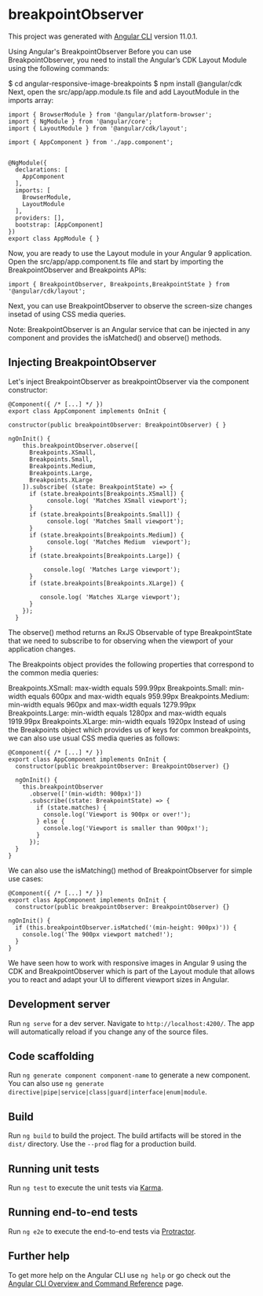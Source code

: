 #  breakpointObserver

This project was generated with [Angular CLI](https://github.com/angular/angular-cli) version 11.0.1.

Using Angular's BreakpointObserver
Before you can use BreakpointObserver, you need to install the Angular’s CDK Layout Module using the following commands:

$ cd angular-responsive-image-breakpoints
$ npm install @angular/cdk
Next, open the src/app/app.module.ts file and add LayoutModule in the imports array:
```
import { BrowserModule } from '@angular/platform-browser';
import { NgModule } from '@angular/core';
import { LayoutModule } from '@angular/cdk/layout';

import { AppComponent } from './app.component';


@NgModule({
  declarations: [
    AppComponent
  ],
  imports: [
    BrowserModule,
    LayoutModule
  ],
  providers: [],
  bootstrap: [AppComponent]
})
export class AppModule { }
```
Now, you are ready to use the Layout module in your Angular 9 application. Open the src/app/app.component.ts file and start by importing the BreakpointObserver and Breakpoints APIs:
```
import { BreakpointObserver, Breakpoints,BreakpointState } from '@angular/cdk/layout';
```
Next, you can use BreakpointObserver to observe the screen-size changes insetad of using CSS media queries.

Note: BreakpointObserver is an Angular service that can be injected in any component and provides the isMatched() and observe() methods.

## Injecting BreakpointObserver
Let's inject BreakpointObserver as breakpointObserver via the component constructor:
```
@Component({ /* [...] */ })
export class AppComponent implements OnInit {

constructor(public breakpointObserver: BreakpointObserver) { }

ngOnInit() {
    this.breakpointObserver.observe([
      Breakpoints.XSmall,
      Breakpoints.Small,
      Breakpoints.Medium,
      Breakpoints.Large,
      Breakpoints.XLarge
    ]).subscribe( (state: BreakpointState) => {
      if (state.breakpoints[Breakpoints.XSmall]) {
           console.log( 'Matches XSmall viewport');
      }
      if (state.breakpoints[Breakpoints.Small]) {
           console.log( 'Matches Small viewport');
      }
      if (state.breakpoints[Breakpoints.Medium]) {
           console.log( 'Matches Medium  viewport');
      }
      if (state.breakpoints[Breakpoints.Large]) {

          console.log( 'Matches Large viewport');
      }
      if (state.breakpoints[Breakpoints.XLarge]) {

         console.log( 'Matches XLarge viewport');   
      }
    });
  }
  ```
The observe() method returns an RxJS Observable of type BreakpointState that we need to subscribe to for observing when the viewport of your application changes.

The Breakpoints object provides the following properties that correspond to the common media queries:

Breakpoints.XSmall: max-width equals 599.99px
Breakpoints.Small: min-width equals 600px and max-width equals 959.99px
Breakpoints.Medium: min-width equals 960px and max-width equals 1279.99px
Breakpoints.Large: min-width equals 1280px and max-width equals 1919.99px
Breakpoints.XLarge: min-width equals 1920px
Instead of using the Breakpoints object which provides us of keys for common breakpoints, we can also use usual CSS media queries as follows:
```
@Component({ /* [...] */ })
export class AppComponent implements OnInit {
  constructor(public breakpointObserver: BreakpointObserver) {}

  ngOnInit() {
    this.breakpointObserver
      .observe(['(min-width: 900px)'])
      .subscribe((state: BreakpointState) => {
        if (state.matches) {
          console.log('Viewport is 900px or over!');
        } else {
          console.log('Viewport is smaller than 900px!');
        }
      });
  }
}
```
We can also use the isMatching() method of BreakpointObserver for simple use cases:
```
@Component({ /* [...] */ })
export class AppComponent implements OnInit {
  constructor(public breakpointObserver: BreakpointObserver) {}

ngOnInit() {
  if (this.breakpointObserver.isMatched('(min-height: 900px)')) {
    console.log('The 900px viewport matched!');
  }
}
```
We have seen how to work with responsive images in Angular 9 using the CDK and BreakpointObserver which is part of the Layout module that allows you to react and adapt your UI to different viewport sizes in Angular.
## Development server

Run `ng serve` for a dev server. Navigate to `http://localhost:4200/`. The app will automatically reload if you change any of the source files.

## Code scaffolding

Run `ng generate component component-name` to generate a new component. You can also use `ng generate directive|pipe|service|class|guard|interface|enum|module`.

## Build

Run `ng build` to build the project. The build artifacts will be stored in the `dist/` directory. Use the `--prod` flag for a production build.

## Running unit tests

Run `ng test` to execute the unit tests via [Karma](https://karma-runner.github.io).

## Running end-to-end tests

Run `ng e2e` to execute the end-to-end tests via [Protractor](http://www.protractortest.org/).

## Further help

To get more help on the Angular CLI use `ng help` or go check out the [Angular CLI Overview and Command Reference](https://angular.io/cli) page.
